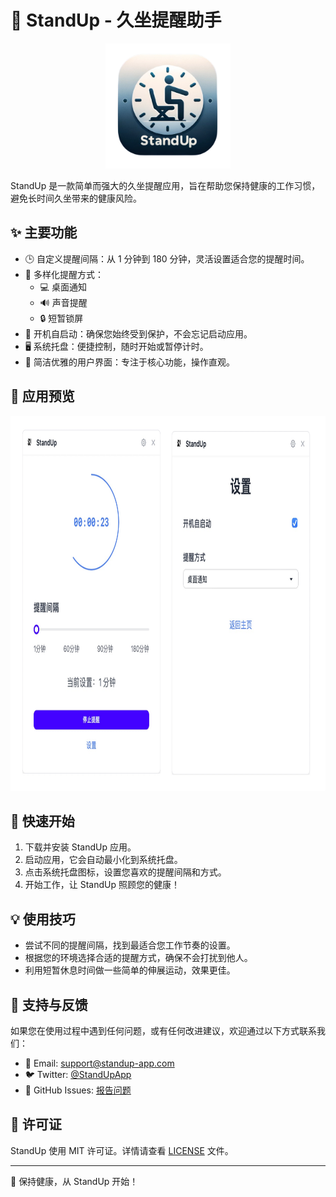 # 🧘 StandUp - 久坐提醒助手

<p align="center">
  <img src="public/logo.png" alt="StandUp Logo" width="200" height="200">
</p>

StandUp 是一款简单而强大的久坐提醒应用，旨在帮助您保持健康的工作习惯，避免长时间久坐带来的健康风险。

## ✨ 主要功能

- 🕒 自定义提醒间隔：从 1 分钟到 180 分钟，灵活设置适合您的提醒时间。
- 🔔 多样化提醒方式：
  - 💻 桌面通知
  - 🔊 声音提醒
  - 🔒 短暂锁屏
- 🚀 开机自启动：确保您始终受到保护，不会忘记启动应用。
- 🖥️ 系统托盘：便捷控制，随时开始或暂停计时。
- 🎨 简洁优雅的用户界面：专注于核心功能，操作直观。

## 📸 应用预览

<p align="center">
  <img src="public/demo.jpg" alt="StandUp Demo" width="850" height="600">
</p>

## 🚀 快速开始

1. 下载并安装 StandUp 应用。
2. 启动应用，它会自动最小化到系统托盘。
3. 点击系统托盘图标，设置您喜欢的提醒间隔和方式。
4. 开始工作，让 StandUp 照顾您的健康！

## 💡 使用技巧

- 尝试不同的提醒间隔，找到最适合您工作节奏的设置。
- 根据您的环境选择合适的提醒方式，确保不会打扰到他人。
- 利用短暂休息时间做一些简单的伸展运动，效果更佳。

## 🤝 支持与反馈

如果您在使用过程中遇到任何问题，或有任何改进建议，欢迎通过以下方式联系我们：

- 📧 Email: support@standup-app.com
- 🐦 Twitter: [@StandUpApp](https://twitter.com/StandUpApp)
- 💬 GitHub Issues: [报告问题](https://github.com/standup-app/issues)

## 📄 许可证

StandUp 使用 MIT 许可证。详情请查看 [LICENSE](LICENSE) 文件。

---

💪 保持健康，从 StandUp 开始！

